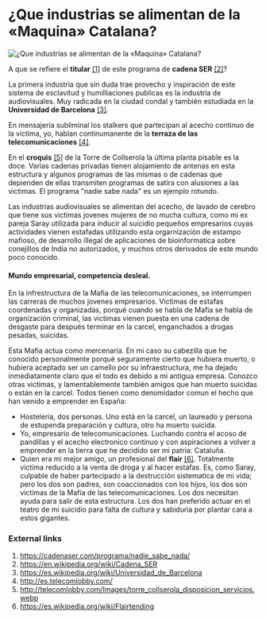 # ¿Que industrias se alimentan de la «Maquina» Catalana?

![¿Que industrias se alimentan de la «Maquina» Catalana?](http://telecomlobby.com/Images/nadie_sabe_nada.webp)

A que se refiere el **titular** [[1]](https://cadenaser.com/programa/nadie_sabe_nada/) de este programa de **cadena SER** [[2]](https://en.wikipedia.org/wiki/Cadena_SER)? 

La primera industria que sin duda trae provecho y inspiración de este sistema de esclavitud y humilliaciones publicas es la industria de audiovisuales. Muy radicada en la ciudad condal y también estudiada en la **Universidad de Barcelona** [[3]](https://es.wikipedia.org/wiki/Universidad_de_Barcelona).

En mensajería subliminal los stalkers que partecipan al acecho continuo de la victima, yo, hablan continumanente de la **terraza de las telecomunicaciones** [[4]](http://es.telecomlobby.com/).

En  el **croquis** [[5]](http://telecomlobby.com/Images/torre_collserola_disposicion_servicios.webp) de la Torre de Collserola la última planta pisable es la doce. Varias cadenas privadas tienen alojamiento de antenas en esta estructura y algunos programas de las mismas o de cadenas que depienden de ellas transmiten programas de satira con alusiones a las victimas. El programa "nadie sabe nada" es un ejemplo rotundo.

Las industrias audiovisuales se alimentan del acecho, de lavado de cerebro que tiene sus victimas jovenes mujeres de no mucha cultura, como mi ex pareja Saray utilizada para inducir al suicidio pequeños empresarios cuyas actividades vienen estafadas utilizando esta orgarnización de estampo mafioso,  de desarrollo illegal de aplicaciones de bioinformatica sobre conejillos de India no autorizados, y muchos otros derivados de este mundo poco conocido. 

#### Mundo empresarial, competencia desleal.

En la infrestructura de la Mafia de las telecomunicaciones, se interrumpen las carreras de muchos jovenes empresarios. Victimas de estafas coordenadas y organizadas, porqué cuando se habla de Mafia se habla de organización criminal, las victimas vienen puesta en una cadena de desgaste para después terminar en la carcel, enganchados a drogas pesadas, suicidas.

Esta Mafia actua como mercenaria. En mi caso su cabezilla que he conocido personalmente porqué seguramente cierto que hubiera muerto, o hubiera aceptado ser un camello por su infraestructura, me ha dejado inmediatamente claro que el todo es debido a mi antigua empresa. Conozco otras victimas, y lamentablemente también amigos que han muerto suicidas o están en la carcel. Todos tienen como denomidador comun el hecho que han venido a emprender en España:

- Hosteleria, dos personas. Uno está en la carcel, un laureado y persona de estupenda preparación y cultura, otro ha muerto suicida.
- Yo, empresario de telecomunicaciones. Luchando contra el acoso de pandillas y el acecho electronico continuo y con aspiraciones a volver a emprender en la tierra que he decidido ser mi patria: Cataluña.
- Quien era mi mejor amigo, un profesional del **flair** [[6]](https://es.wikipedia.org/wiki/Flairtending). Totalmente victima reducido a la venta de droga y al hacer estafas. Es, como Saray, culpable de haber partecipado a la destrucción sistematica de mi vida; pero los dos son padres, son coaccionados con los hijos, los dos son victimas de la Mafia de las telecomunicaciones. Los dos necesitan ayuda para salir de esta estructura. Los dos han preferido actuar en el teatro de mi suicidio para falta de cultura y sabiduria por plantar cara a estos gigantes.



### External links

1. https://cadenaser.com/programa/nadie_sabe_nada/
2. https://en.wikipedia.org/wiki/Cadena_SER
3. https://es.wikipedia.org/wiki/Universidad_de_Barcelona
4. http://es.telecomlobby.com/
5. http://telecomlobby.com/Images/torre_collserola_disposicion_servicios.webp
6. https://es.wikipedia.org/wiki/Flairtending

